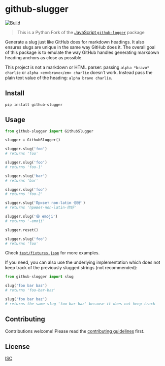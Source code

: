 # github-slugger

[![Build][build-badge]][build]

[build-badge]: https://github.com/martinheidegger/github-slugger/workflows/main/badge.svg
[build]: https://github.com/martinheidegger/github-slugger/actions

> This is a Python Fork of the [JavaScript `github-logger`][js] package

[js]: https://github.com/martinheidegger/github-slugger

Generate a slug just like GitHub does for markdown headings. It also ensures slugs are unique in the same way GitHub does it. The overall goal of this package is to emulate the way GitHub handles generating markdown heading anchors as close as possible.

This project is not a markdown or HTML parser: passing `alpha *bravo* charlie`
or `alpha <em>bravo</em> charlie` doesn’t work.
Instead pass the plain text value of the heading: `alpha bravo charlie`.

## Install

```
pip install github-slugger
```

## Usage

```python
from github-slugger import GithubSlugger

slugger = GithubSlugger()

slugger.slug('foo')
# returns 'foo'

slugger.slug('foo')
# returns 'foo-1'

slugger.slug('bar')
# returns 'bar'

slugger.slug('foo')
# returns 'foo-2'

slugger.slug('Привет non-latin 你好')
# returns 'привет-non-latin-你好'

slugger.slug('😄 emoji')
# returns '-emoji'

slugger.reset()

slugger.slug('foo')
# returns 'foo'
```

Check [`test/fixtures.json`](test/fixtures.json) for more examples.

If you need, you can also use the underlying implementation which does not keep
track of the previously slugged strings (not recommended):

```python
from github-slogger import slug

slug('foo bar baz')
# returns 'foo-bar-baz'

slug('foo bar baz')
# returns the same slug 'foo-bar-baz' because it does not keep track
```

## Contributing

Contributions welcome! Please read the [contributing guidelines](CONTRIBUTING.md) first.

## License

[ISC](LICENSE)
